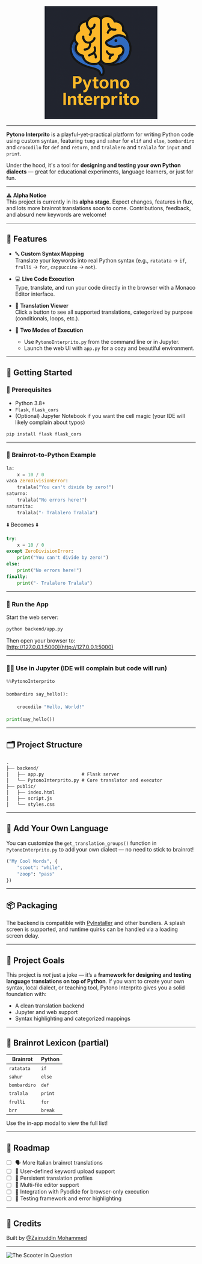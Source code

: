 <div align="center">
  <img src="public/pytono-interprito.png" alt="Pytono Interprito Logo" width="300"/>
</div>

---

**Pytono Interprito** is a playful-yet-practical platform for writing Python code using custom syntax, featuring `tung` and `sahur` for `elif` and `else`, `bombardiro` and `crocodilo` for `def` and `return`, and `tralalero` and `tralala` for `input` and `print`.  

Under the hood, it's a tool for **designing and testing your own Python dialects** — great for educational experiments, language learners, or just for fun.

---

⚠️ **Alpha Notice**  
This project is currently in its **alpha stage**. Expect changes, features in flux, and lots more brainrot translations soon to come. Contributions, feedback, and absurd new keywords are welcome!

---

## 🧩 Features

- 🔤 **Custom Syntax Mapping**  
  Translate your keywords into real Python syntax (e.g., `ratatata` → `if`, `frulli` → `for`, `cappuccino` → `not`).

- 💻 **Live Code Execution**  
  Type, translate, and run your code directly in the browser with a Monaco Editor interface.

- 📜 **Translation Viewer**  
  Click a button to see all supported translations, categorized by purpose (conditionals, loops, etc.).

- 🧪 **Two Modes of Execution**
  - Use `PytonoInterprito.py` from the command line or in Jupyter.
  - Launch the web UI with `app.py` for a cozy and beautiful environment.

---

## 🚀 Getting Started

### 🐍 Prerequisites

- Python 3.8+
- `Flask`, `flask_cors`
- (Optional) Jupyter Notebook if you want the cell magic (your IDE will likely complain about typos)

```bash
pip install flask flask_cors
```

---

### 🧠 Brainrot-to-Python Example

```python
la:
    x = 10 / 0
vaca ZeroDivisionError:
    tralala("You can't divide by zero!")
saturno:
    tralala("No errors here!")
saturnita:
    tralala("- Tralalero Tralala")
```

⬇️ Becomes ⬇️

```python
try:
    x = 10 / 0
except ZeroDivisionError:
    print("You can't divide by zero!")
else:
    print("No errors here!")
finally:
    print("- Tralalero Tralala")
```

---

### 🧪 Run the App

Start the web server:

```bash
python backend/app.py
```

Then open your browser to:  
[http://127.0.0.1:5000](http://127.0.0.1:5000)

---

### 🧙‍♀️ Use in Jupyter (IDE will complain but code will run)

```python
%%PytonoInterprito

bombardiro say_hello():

    crocodilo "Hello, World!"

print(say_hello())

```

---

## 🗂 Project Structure

```
.
├── backend/
│   ├── app.py              # Flask server
│   └── PytonoInterprito.py # Core translator and executor
├── public/
│   ├── index.html
│   ├── script.js
│   └── styles.css
```

---

## 🧠 Add Your Own Language

You can customize the `get_translation_groups()` function in `PytonoInterprito.py` to add your own dialect — no need to stick to brainrot!

```python
("My Cool Words", {
    "scoot": "while",
    "zoop": "pass"
})
```

---

## 📦 Packaging

The backend is compatible with [PyInstaller](https://pyinstaller.org/) and other bundlers. A splash screen is supported, and runtime quirks can be handled via a loading screen delay.

---

## 🎯 Project Goals

This project is *not* just a joke — it’s a **framework for designing and testing language translations on top of Python**. If you want to create your own syntax, local dialect, or teaching tool, Pytono Interprito gives you a solid foundation with:

- A clean translation backend
- Jupyter and web support
- Syntax highlighting and categorized mappings

---

## 🤌 Brainrot Lexicon (partial)

| Brainrot     | Python |
|--------------|--------|
| `ratatata`   | `if`   |
| `sahur`      | `else` |
| `bombardiro` | `def`  |
| `tralala`    | `print`|
| `frulli`     | `for`  |
| `brr`        | `break`|

Use the in-app modal to view the full list!

---

## 🔮 Roadmap

- [ ] 🗣 More Italian brainrot translations
- [ ] 🧬 User-defined keyword upload support
- [ ] 💾 Persistent translation profiles
- [ ] 📁 Multi-file editor support
- [ ] 🔌 Integration with Pyodide for browser-only execution
- [ ] 🧪 Testing framework and error highlighting

---

## 🧃 Credits

Built by [@Zainuddin Mohammed](https://github.com/zainuddinmohammed)

---

![The Scooter in Question](https://i.imgur.com/CT8sDui.gif)
